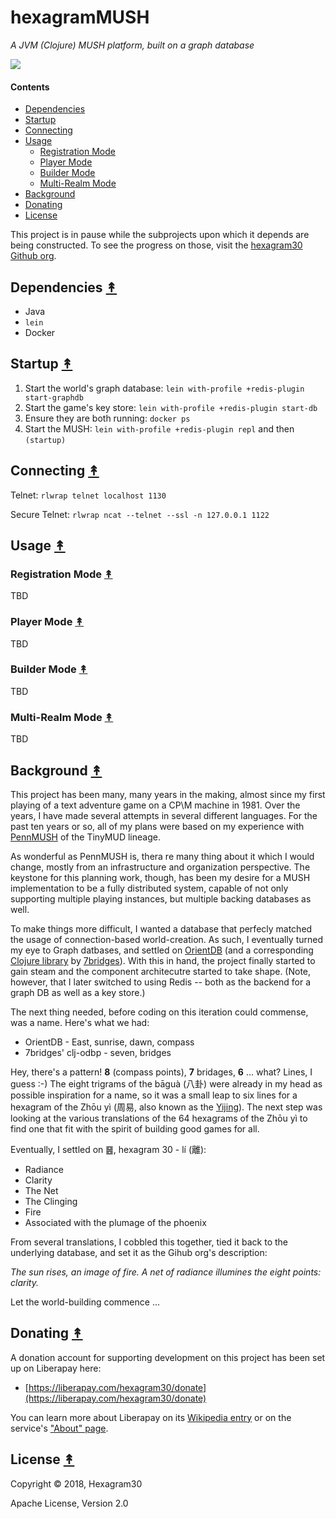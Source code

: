 # hexagramMUSH

*A JVM (Clojure) MUSH platform, built on a graph database*

[![][logo]][logo-large]


#### Contents

* [Dependencies](#dependencies-)
* [Startup](#startup-)
* [Connecting](#connecting-)
* [Usage](#usage-)
   * [Registration Mode](#registration-mode-)
   * [Player Mode](#player-mode-)
   * [Builder Mode](#builder-mode-)
   * [Multi-Realm Mode](#multi-realm-mode-)
* [Background](#background-)
* [Donating](#donating-)
* [License](#license-)

This project is in pause while the subprojects upon which it depends are
being constructed. To see the progress on those, visit the
[hexagram30 Github org](https://github.com/hexagram30).


## Dependencies [&#x219F;](#contents)

* Java
* `lein`
* Docker


## Startup [&#x219F;](#contents)

1. Start the world's graph database: `lein with-profile +redis-plugin start-graphdb`
1. Start the game's key store: `lein with-profile +redis-plugin start-db`
1. Ensure they are both running: `docker ps`
1. Start the MUSH: `lein with-profile +redis-plugin repl` and then `(startup)`


## Connecting [&#x219F;](#contents)

Telnet: `rlwrap telnet localhost 1130`

Secure Telnet: `rlwrap ncat --telnet --ssl -n 127.0.0.1 1122`


## Usage [&#x219F;](#contents)


### Registration Mode [&#x219F;](#contents)

TBD


### Player Mode [&#x219F;](#contents)

TBD


### Builder Mode [&#x219F;](#contents)

TBD


### Multi-Realm Mode [&#x219F;](#contents)

TBD


## Background [&#x219F;](#contents)

This project has been many, many years in the making, almost since my first
playing of a text adventure game on a CP\M machine in 1981. Over the years,
I have made several attempts in several different languages. For the past
ten years or so, all of my plans were based on my experience with
[PennMUSH][pennmush] of the TinyMUD lineage.

As wonderful as PennMUSH is, thera re many thing about it which I would
change, mostly from an infrastructure and organization perspective. The
keystone for this planning work, though, has been my desire for a MUSH
implementation to be a fully distributed system, capable of not only
supporting multiple playing instances, but multiple backing databases
as well.

To make things more difficult, I wanted a database that perfecly matched the
usage of connection-based world-creation. As such, I eventually turned my eye
to Graph datbases, and settled on [OrientDB][orientdb] (and a corresponding
[Clojure library][clj-odbp] by [7bridges][7bridges]). With this in hand, the
project finally started to gain steam and the component architecutre started
to take shape. (Note, however, that I later switched to using Redis -- both
as the backend for a graph DB as well as a key store.)

The next thing needed, before coding on this iteration could commense, was a
name. Here's what we had:
* OrientDB - East, sunrise, dawn, compass
* 7bridges' clj-odbp - seven, bridges

Hey, there's a pattern! **8** (compass points), **7** bridages, **6** ... what?
Lines, I guess :-) The eight trigrams of the bāguà (八卦) were already in my
head as possible inspiration for a name, so it was a small leap to six lines
for a hexagram of the Zhōu yì (周易, also known as the [Yijing][yijing]).
The next step was looking at the various translations of the 64 hexagrams of
the Zhōu yì to find one that fit with the spirit of building good games for
all.

Eventually, I settled on ䷝, hexagram 30 - lí (離):

* Radiance
* Clarity
* The Net
* The Clinging
* Fire
* Associated with the plumage of the phoenix

From several translations, I cobbled this together, tied it back to the
underlying database, and set it as the Gihub org's description:

*The sun rises, an image of fire. A net of radiance illumines the eight points: clarity.*

Let the world-building commence ...


## Donating [&#x219F;](#contents)

A donation account for supporting development on this project has been set up
on Liberapay here:

* [https://liberapay.com/hexagram30/donate](https://liberapay.com/hexagram30/donate)

You can learn more about Liberapay on its [Wikipedia entry][libera-wiki] or on the
service's ["About" page][libera-about].

[libera-wiki]: https://en.wikipedia.org/wiki/Liberapay
[libera-about]: https://liberapay.com/about/


## License [&#x219F;](#contents)

Copyright © 2018, Hexagram30

Apache License, Version 2.0


<!-- Named page links below: /-->

[logo]: https://raw.githubusercontent.com/hexagram30/resources/master/branding/logo/hmush-logo-2-long-with-text-x811.png
[logo-large]: https://raw.githubusercontent.com/hexagram30/resources/master/branding/logo/hmush-logo-2-long-with-text-x4030.png
[clojure]: http://clojure.org/
[clojure-logo]: https://raw.githubusercontent.com/hexagram30/resources/master/images/logos/clojure.png
[orientdb-logo]: https://raw.githubusercontent.com/hexagram30/resources/master/images/logos/orientdb.png
[orientdb]: https://orientdb.com/
[7bridges]: https://7bridges.eu/
[7bridges-logo]: https://raw.githubusercontent.com/hexagram30/resources/master/images/logos/7bridges.png
[clj-odbp]: https://github.com/7bridges-eu/clj-odbp
[pennmush]: https://github.com/pennmush]
[yijing]: https://en.wikipedia.org/wiki/I_Ching
